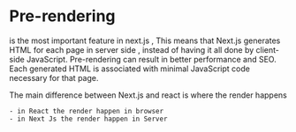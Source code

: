 
# Pre-rendering 
is the most important feature in next.js , This means that Next.js generates HTML for each page in server side , instead of having it all done by client-side JavaScript. Pre-rendering can result in better performance and SEO. Each generated HTML is associated with minimal JavaScript code necessary for that page.

The main difference between Next.js and react is where the render happens

    - in React the render happen in browser
    - in Next Js the render happen in Server 
